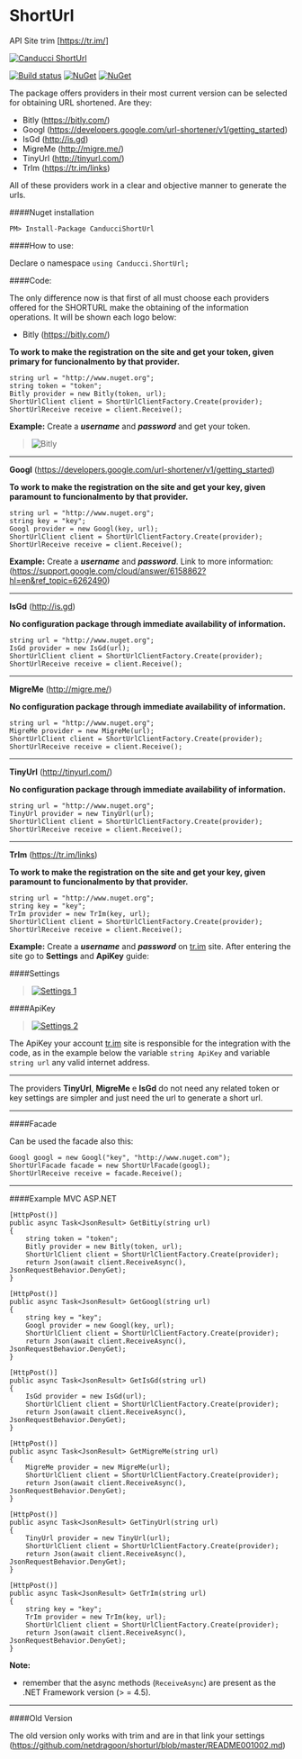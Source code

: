 # ShortUrl

API Site trim [https://tr.im/]

[![Canducci ShortUrl](http://i1194.photobucket.com/albums/aa377/netdragoon1/1449629657_Location%20HTTP_zpsec7muau0.png)](https://packagist.org/packages/canducci/zipcode)

[![Build status](https://ci.appveyor.com/api/projects/status/3q0thmhimm3tx6g5?svg=true)](https://ci.appveyor.com/project/netdragoon/shorturl)
[![NuGet](https://img.shields.io/nuget/dt/CanducciShortUrl.svg?style=plastic)](https://www.nuget.org/packages/CanducciShortUrl/)
[![NuGet](https://img.shields.io/nuget/v/CanducciShortUrl.svg?style=plastic)](https://www.nuget.org/packages/CanducciShortUrl/)

The package offers providers in their most current version can be selected for obtaining URL shortened. Are they:

- Bitly (https://bitly.com/)
- Googl (https://developers.google.com/url-shortener/v1/getting_started)
- IsGd (http://is.gd)
- MigreMe (http://migre.me/)
- TinyUrl (http://tinyurl.com/)
- TrIm (https://tr.im/links)

All of these providers work in a clear and objective manner to generate the urls.

####Nuget installation

```Csharp
PM> Install-Package CanducciShortUrl

```

####How to use:

Declare o namespace `using Canducci.ShortUrl;` 


####Code:

The only difference now is that first of all must choose each providers offered for the SHORTURL make the obtaining of the information operations. It will be shown each logo below:

- Bitly (https://bitly.com/)

__To work to make the registration on the site and get your token, given primary for funcionalmento by that provider.__

```Csharp
string url = "http://www.nuget.org";
string token = "token";
Bitly provider = new Bitly(token, url);
ShortUrlClient client = ShortUrlClientFactory.Create(provider);
ShortUrlReceive receive = client.Receive();

```
__Example:__ Create a ___username___ and ___password___ and get your token.

>![Bitly](http://i1308.photobucket.com/albums/s610/maryjanexique/bitly_zpssd3crt8q.png)

___

__Googl__ (https://developers.google.com/url-shortener/v1/getting_started)

__To work to make the registration on the site and get your key, given paramount to funcionalmento by that provider.__

```Csharp
string url = "http://www.nuget.org";
string key = "key";
Googl provider = new Googl(key, url);
ShortUrlClient client = ShortUrlClientFactory.Create(provider);
ShortUrlReceive receive = client.Receive();

```
__Example:__ Create a ___username___ and ___password___. Link to more information: (https://support.google.com/cloud/answer/6158862?hl=en&ref_topic=6262490)
___

__IsGd__ (http://is.gd)

__No configuration package through immediate availability of information.__

```Csharp
string url = "http://www.nuget.org";
IsGd provider = new IsGd(url);
ShortUrlClient client = ShortUrlClientFactory.Create(provider);
ShortUrlReceive receive = client.Receive();

```
___

__MigreMe__ (http://migre.me/)

__No configuration package through immediate availability of information.__

```Csharp
string url = "http://www.nuget.org";
MigreMe provider = new MigreMe(url);
ShortUrlClient client = ShortUrlClientFactory.Create(provider);
ShortUrlReceive receive = client.Receive();

```
___

__TinyUrl__ (http://tinyurl.com/)

__No configuration package through immediate availability of information.__

```Csharp
string url = "http://www.nuget.org";
TinyUrl provider = new TinyUrl(url);
ShortUrlClient client = ShortUrlClientFactory.Create(provider);
ShortUrlReceive receive = client.Receive();

```
___

__TrIm__ (https://tr.im/links)

__To work to make the registration on the site and get your key, given paramount to funcionalmento by that provider.__

```Csharp
string url = "http://www.nuget.org";
string key = "key";
TrIm provider = new TrIm(key, url);
ShortUrlClient client = ShortUrlClientFactory.Create(provider);
ShortUrlReceive receive = client.Receive();

```

__Example:__ Create a ___username___ and ___password___ on [tr.im](http://tr.im) site. After entering the site go to __Settings__ and __ApiKey__ guide:

####Settings

>[![Settings 1](http://i1194.photobucket.com/albums/aa377/netdragoon1/save1_zps3pixpshc.png)]()

####ApiKey
>[![Settings 2](http://i1194.photobucket.com/albums/aa377/netdragoon1/save2_zpszehapgew.png)]()

The ApiKey your account [tr.im](http://tr.im) site is responsible for the integration with the code, as in the example below the variable `string ApiKey` and variable `string url` any valid internet address.

___

The providers __TinyUrl__, __MigreMe__ e __IsGd__  do not need any related token or key settings are simpler and just need the url to generate a short url.

___ 

####Facade

Can be used the facade also this:

```Csharp
Googl googl = new Googl("key", "http://www.nuget.com");
ShortUrlFacade facade = new ShortUrlFacade(googl);
ShortUrlReceive receive = facade.Receive();

```
___

####Example MVC ASP.NET

```Csharp
[HttpPost()]
public async Task<JsonResult> GetBitLy(string url)
{
    string token = "token";
    Bitly provider = new Bitly(token, url);
    ShortUrlClient client = ShortUrlClientFactory.Create(provider);            
    return Json(await client.ReceiveAsync(), JsonRequestBehavior.DenyGet);
}

[HttpPost()]
public async Task<JsonResult> GetGoogl(string url)
{
    string key = "key";
    Googl provider = new Googl(key, url);
    ShortUrlClient client = ShortUrlClientFactory.Create(provider);
    return Json(await client.ReceiveAsync(), JsonRequestBehavior.DenyGet);
}

[HttpPost()]
public async Task<JsonResult> GetIsGd(string url)
{
    IsGd provider = new IsGd(url);
    ShortUrlClient client = ShortUrlClientFactory.Create(provider);
    return Json(await client.ReceiveAsync(), JsonRequestBehavior.DenyGet);
}

[HttpPost()]
public async Task<JsonResult> GetMigreMe(string url)
{            
    MigreMe provider = new MigreMe(url);
    ShortUrlClient client = ShortUrlClientFactory.Create(provider);
    return Json(await client.ReceiveAsync(), JsonRequestBehavior.DenyGet);
}

[HttpPost()]
public async Task<JsonResult> GetTinyUrl(string url)
{            
    TinyUrl provider = new TinyUrl(url);
    ShortUrlClient client = ShortUrlClientFactory.Create(provider);
    return Json(await client.ReceiveAsync(), JsonRequestBehavior.DenyGet);
}

[HttpPost()]
public async Task<JsonResult> GetTrIm(string url)
{
    string key = "key";
    TrIm provider = new TrIm(key, url);
    ShortUrlClient client = ShortUrlClientFactory.Create(provider);
    return Json(await client.ReceiveAsync(), JsonRequestBehavior.DenyGet);
}

```

__Note:__

- remember that the async methods (`ReceiveAsync`) are present as the .NET Framework version (> = 4.5).

___

####Old Version

The old version only works with trim and are in that link your settings (https://github.com/netdragoon/shorturl/blob/master/README001002.md)